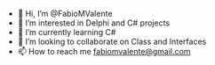 - 👋 Hi, I’m @FabioMValente
- 👀 I’m interested in Delphi and C# projects
- 🌱 I’m currently learning C#
- 💞️ I’m looking to collaborate on Class and Interfaces
- 📫 How to reach me fabiomvalente@gmail.com

<!---
FabioMValente/FabioMValente is a ✨ special ✨ repository because its `README.md` (this file) appears on your GitHub profile.
You can click the Preview link to take a look at your changes.
--->
